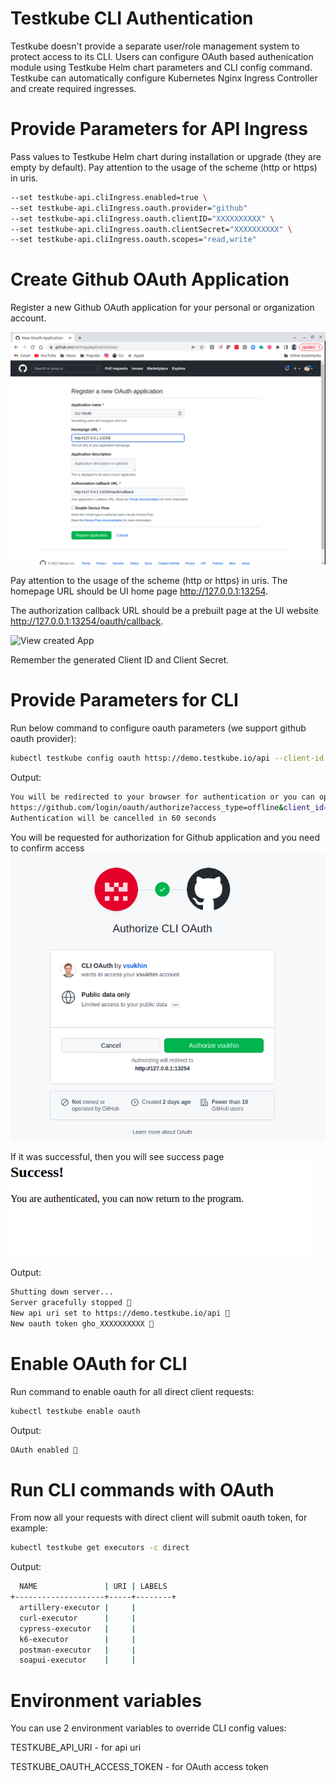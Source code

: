 # Testkube CLI Authentication

Testkube doesn't provide a separate user/role management system to protect access to its CLI.
Users can configure OAuth based authenication module using Testkube Helm chart parameters and
CLI config command.
Testkube can automatically configure Kubernetes Nginx Ingress Controller and create required 
ingresses.

# Provide Parameters for API Ingress
Pass values to Testkube Helm chart during installation or upgrade (they are empty by default).
Pay attention to the usage of the scheme (http or https) in uris.

```sh
--set testkube-api.cliIngress.enabled=true \
--set testkube-api.cliIngress.oauth.provider="github"
--set testkube-api.cliIngress.oauth.clientID="XXXXXXXXXX" \
--set testkube-api.cliIngress.oauth.clientSecret="XXXXXXXXXX" \
--set testkube-api.cliIngress.oauth.scopes="read,write"
```
# Create Github OAuth Application

Register a new Github OAuth application for your personal or organization account.

![Register new App](img/github_app_request_cli.png)

Pay attention to the usage of the scheme (http or https) in uris.
The homepage URL
should be UI home page http://127.0.0.1:13254.

The authorization callback URL
should be a prebuilt page at the UI website http://127.0.0.1:13254/oauth/callback.

![View created App](img/github_app_response_cli.png)

Remember the generated Client ID and Client Secret.

# Provide Parameters for CLI

Run below command to configure oauth parameters (we support github oauth provider):

```sh
kubectl testkube config oauth httsp://demo.testkube.io/api --client-id XXXXXXXXXX --client-secret XXXXXXXXXX
```

Output:

```sh
You will be redirected to your browser for authentication or you can open the url below manually
https://github.com/login/oauth/authorize?access_type=offline&client_id=XXXXXXXXXX&redirect_uri=http%3A%2F%2F127.0.0.1%3A13254%2Foauth%2Fcallback&response_type=code&state=iRQkcwXV
Authentication will be cancelled in 60 seconds
```

You will be requested for authorization for Github application and you need to confirm access 
![Confirm App aithorization](img/github_app_authorize_cli.png)

If it was successful, then you will see success page
![Success Page](img/github_app_success_cli.png)

Output:

```sh
Shutting down server...
Server gracefully stopped 🥇
New api uri set to https://demo.testkube.io/api 🥇
New oauth token gho_XXXXXXXXXX 🥇
```

# Enable OAuth for CLI

Run command to enable oauth for all direct client requests:

```sh
kubectl testkube enable oauth
```

Output:

```sh
OAuth enabled 🥇
```

# Run CLI commands with OAuth

From now all your requests with direct client will submit oauth token, for example:

```sh
kubectl testkube get executors -c direct
```

Output:

```sh
  NAME               | URI | LABELS  
+--------------------+-----+--------+
  artillery-executor |     |         
  curl-executor      |     |         
  cypress-executor   |     |         
  k6-executor        |     |         
  postman-executor   |     |         
  soapui-executor    |     |      
```

# Environment variables

You can use 2 environment variables to override CLI config values:

TESTKUBE_API_URI - for api uri

TESTKUBE_OAUTH_ACCESS_TOKEN - for OAuth access token
